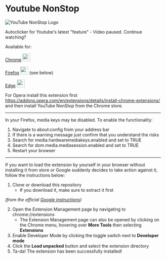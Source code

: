# Youtube NonStop
![YouTube NonStop Logo](https://github.com/lawfx/YoutubeNonStop/blob/master/images/yns128.png)

Autoclicker for Youtube's latest "feature" - Video paused. Continue watching?

Available for:

[Chrome](https://chrome.google.com/webstore/detail/youtube-nonstop/nlkaejimjacpillmajjnopmpbkbnocid) <a href="https://chrome.google.com/webstore/detail/youtube-nonstop/nlkaejimjacpillmajjnopmpbkbnocid">
<img src="https://github.com/lawfx/YoutubeNonStop/blob/master/images/chrome_logo.png" width="25" height="25" /></a>

[Firefox](https://addons.mozilla.org/en-US/firefox/addon/youtube-nonstop/) <a href="https://addons.mozilla.org/en-US/firefox/addon/youtube-nonstop/">
<img src="https://github.com/lawfx/YoutubeNonStop/blob/master/images/firefox_logo.png" width="25" height="25" /></a> (see below)

[Edge](https://microsoftedge.microsoft.com/addons/detail/youtube-nonstop/lgakodbaikpcnfpmanpenlgaghdaifbm) <a href="https://microsoftedge.microsoft.com/addons/detail/youtube-nonstop/lgakodbaikpcnfpmanpenlgaghdaifbm">
<img src="https://github.com/lawfx/YoutubeNonStop/blob/master/images/edge_logo.png" width="25" height="25" /></a>

For Opera install this extension first https://addons.opera.com/en/extensions/details/install-chrome-extensions/ and then install YouTube NonStop from the Chrome store.

---

In your Firefox, media keys may be disabled. To enable the functionality:

1. Navigate to about:config from your address bar
2. If there is a warning message just confirm that you understand the risks
3. Search for media.hardwaremediakeys.enabled and set to TRUE
4. Search for dom.media.mediasession.enabled and set to TRUE
5. Restart your browser

---

If you want to load the extension by yourself in your browser without installing it from store or Google suddenly decides to take action against it, follow the instructions below:

1. Clone or download this repository
   - If you download it, make sure to extract it first

_(from the official [Google instructions](https://developer.chrome.com/extensions/getstarted))_

2. Open the Extension Management page by navigating to chrome://extensions
   - The Extension Management page can also be opened by clicking on the Chrome menu, hovering over **More Tools** then selecting **Extensions**
3. Enable Developer Mode by clicking the toggle switch next to **Developer mode**
4. Click the **Load unpacked** button and select the extension directory
5. Ta-da! The extension has been successfully installed!
